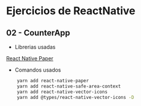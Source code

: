# Ejercicios de ReactNative

## 02 - CounterApp

- Librerias usadas

[React Native Paper](https://reactnativepaper.com/)

- Comandos usados

```bash
    yarn add react-native-paper
    yarn add react-native-safe-area-context
    yarn add react-native-vector-icons
    yarn add @types/react-native-vector-icons -D
```
